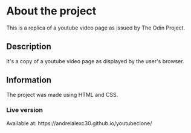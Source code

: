 <h1>About the project</h1>
This is a replica of a youtube video page as issued by The Odin Project.
<h2>Description</h2>
It's a copy of a youtube video page as displayed by the user's browser.
<h2>Information</h2>
The project was made using HTML and CSS.
<h3>Live version</h3>
Available at: https://andreialexc30.github.io/youtubeclone/
